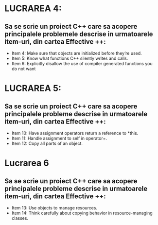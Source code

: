 # LUCRAREA 4:
## Sa se scrie un proiect C++ care sa acopere principalele problemele descrise in urmatoarele item-uri, din cartea Effective ++:

- Item 4: Make sure that objects are initialized before they’re used.
- Item 5: Know what functions C++ silently writes and calls.
- Item 6: Explicitly disallow the use of compiler generated functions you do not want

# LUCRAREA 5:
## Sa se scrie un proiect C++ care sa acopere principalele probleme descrise in urmatoarele item-uri, din cartea Effective ++:

- Item 10: Have assignment operators return a reference to *this.
- Item 11: Handle assignment to self in operator=.
- Item 12: Copy all parts of an object.

# Lucrarea 6

## Sa se scrie un proiect C++ care sa acopere principalele probleme descrise in urmatoarele item-uri, din cartea Effective ++:

- Item 13: Use objects to manage resources.
- Item 14: Think carefully about copying behavior in resource-managing classes.
